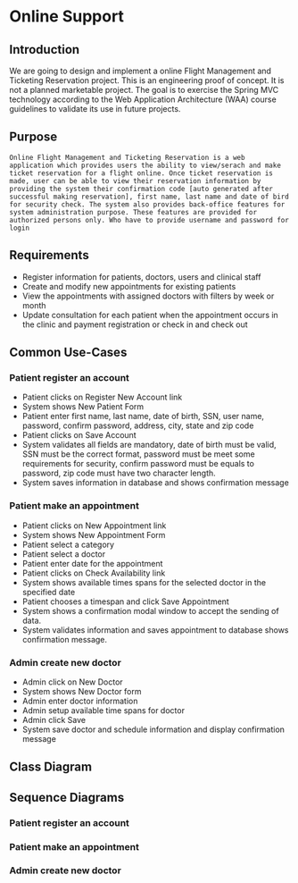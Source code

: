 # Online Support

## Introduction
We are going to design and implement a online Flight Management and Ticketing Reservation project. This is an engineering proof of concept. It is not a planned marketable project. The goal is to exercise the Spring MVC technology according to the Web Application Architecture (WAA) course guidelines to validate its use in future projects.
## Purpose
	Online Flight Management and Ticketing Reservation is a web application which provides users the ability to view/serach and make ticket reservation for a flight online. Once ticket reservation is made, user can be able to view their reservation information by providing the system their confirmation code [auto generated after successful making reservation], first name, last name and date of bird for security check. The system also provides back-office features for system administration purpose. These features are provided for authorized persons only. Who have to provide username and password for login 
## Requirements 
- Register information for patients, doctors, users and clinical staff
- Create and modify new appointments for existing patients
- View the appointments with assigned doctors with filters by week or month
- Update consultation for each patient when the appointment occurs in the clinic and payment registration or check in and check out

## Common Use-Cases
### Patient register an account

- Patient clicks on Register New Account link
- System shows New Patient Form
- Patient enter first name, last name, date of birth, SSN, user name, password, confirm password, address, city, state and zip code
- Patient clicks on Save Account
- System validates all fields are mandatory, date of birth must be valid, SSN must be the correct format, password must be meet some requirements for security, confirm password must be equals to password, zip code must have two character length.
- System saves information in database and shows confirmation message
 
### Patient make an appointment

- Patient clicks on New Appointment link
- System shows New Appointment Form
- Patient  select a category
- Patient  select a doctor
- Patient enter date for the appointment
- Patient clicks on Check Availability link
- System shows available times spans for the selected doctor in the specified date
- Patient chooses a timespan and click Save Appointment
- System shows a confirmation modal window to accept the sending of data.
- System  validates information and saves appointment to database shows confirmation message.

	
### Admin create new doctor
- Admin click on New Doctor
- System shows New Doctor form
- Admin enter doctor information
- Admin setup available time spans for doctor
- Admin click Save
- System save doctor and schedule information and display confirmation message
	
## Class Diagram

## Sequence Diagrams

### Patient register an account
### Patient make an appointment
### Admin create new doctor



